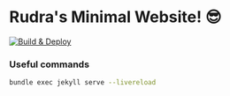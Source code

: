 # Rudra's Minimal Website! 😎

[![Build & Deploy](https://github.com/rgs2151/landing/actions/workflows/jekyll.yml/badge.svg)](https://github.com/rgs2151/landing/actions/workflows/jekyll.yml)

### Useful commands

``` bash
bundle exec jekyll serve --livereload
```